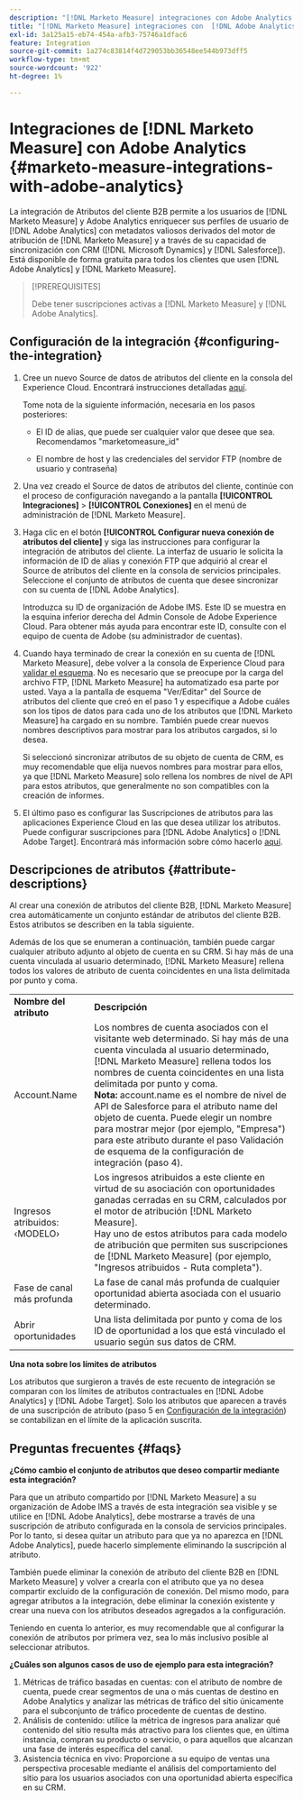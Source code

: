 ```yaml
---
description: "[!DNL Marketo Measure] integraciones con Adobe Analytics - [!DNL Marketo Measure]"
title: "[!DNL Marketo Measure] integraciones con  [!DNL Adobe Analytics]"
exl-id: 3a125a15-eb74-454a-afb3-75746a1dfac6
feature: Integration
source-git-commit: 1a274c83814f4d729053bb36548ee544b973dff5
workflow-type: tm+mt
source-wordcount: '922'
ht-degree: 1%

---
```


# Integraciones de [!DNL Marketo Measure] con Adobe Analytics {#marketo-measure-integrations-with-adobe-analytics}

La integración de Atributos del cliente B2B permite a los usuarios de [!DNL Marketo Measure] y Adobe Analytics enriquecer sus perfiles de usuario de [!DNL Adobe Analytics] con metadatos valiosos derivados del motor de atribución de [!DNL Marketo Measure] y a través de su capacidad de sincronización con CRM ([!DNL Microsoft Dynamics] y [!DNL Salesforce]). Está disponible de forma gratuita para todos los clientes que usen [!DNL Adobe Analytics] y [!DNL Marketo Measure].

>[!PREREQUISITES]
>
>Debe tener suscripciones activas a [!DNL Marketo Measure] y [!DNL Adobe Analytics].

## Configuración de la integración {#configuring-the-integration}

1. Cree un nuevo Source de datos de atributos del cliente en la consola del Experience Cloud. Encontrará instrucciones detalladas [aquí](https://experienceleague.adobe.com/docs/core-services/interface/services/customer-attributes/t-crs-usecase.html?lang=es).

   Tome nota de la siguiente información, necesaria en los pasos posteriores:

   * El ID de alias, que puede ser cualquier valor que desee que sea. Recomendamos &quot;marketomeasure_id&quot;

   * El nombre de host y las credenciales del servidor FTP (nombre de usuario y contraseña)

1. Una vez creado el Source de datos de atributos del cliente, continúe con el proceso de configuración navegando a la pantalla **[!UICONTROL Integraciones]** > **[!UICONTROL Conexiones]** en el menú de administración de [!DNL Marketo Measure].

1. Haga clic en el botón **[!UICONTROL Configurar nueva conexión de atributos del cliente]** y siga las instrucciones para configurar la integración de atributos del cliente. La interfaz de usuario le solicita la información de ID de alias y conexión FTP que adquirió al crear el Source de atributos del cliente en la consola de servicios principales. Seleccione el conjunto de atributos de cuenta que desee sincronizar con su cuenta de [!DNL Adobe Analytics].

   Introduzca su ID de organización de Adobe IMS. Este ID se muestra en la esquina inferior derecha del Admin Console de Adobe Experience Cloud. Para obtener más ayuda para encontrar este ID, consulte con el equipo de cuenta de Adobe (su administrador de cuentas).

1. Cuando haya terminado de crear la conexión en su cuenta de [!DNL Marketo Measure], debe volver a la consola de Experience Cloud para [validar el esquema](https://experienceleague.adobe.com/docs/core-services/interface/services/customer-attributes/validate-schema.html?lang=en). No es necesario que se preocupe por la carga del archivo FTP, [!DNL Marketo Measure] ha automatizado esa parte por usted. Vaya a la pantalla de esquema &quot;Ver/Editar&quot; del Source de atributos del cliente que creó en el paso 1 y especifique a Adobe cuáles son los tipos de datos para cada uno de los atributos que [!DNL Marketo Measure] ha cargado en su nombre. También puede crear nuevos nombres descriptivos para mostrar para los atributos cargados, si lo desea.

   Si seleccionó sincronizar atributos de su objeto de cuenta de CRM, es muy recomendable que elija nuevos nombres para mostrar para ellos, ya que [!DNL Marketo Measure] solo rellena los nombres de nivel de API para estos atributos, que generalmente no son compatibles con la creación de informes.

1. El último paso es configurar las Suscripciones de atributos para las aplicaciones Experience Cloud en las que desea utilizar los atributos. Puede configurar suscripciones para [!DNL Adobe Analytics] o [!DNL Adobe Target].  Encontrará más información sobre cómo hacerlo [aquí](https://experienceleague.adobe.com/docs/core-services/interface/services/customer-attributes/subscription.html).

## Descripciones de atributos {#attribute-descriptions}

Al crear una conexión de atributos del cliente B2B, [!DNL Marketo Measure] crea automáticamente un conjunto estándar de atributos del cliente B2B. Estos atributos se describen en la tabla siguiente.

Además de los que se enumeran a continuación, también puede cargar cualquier atributo adjunto al objeto de cuenta en su CRM. Si hay más de una cuenta vinculada al usuario determinado, [!DNL Marketo Measure] rellena todos los valores de atributo de cuenta coincidentes en una lista delimitada por punto y coma.

<table> 
 <colgroup> 
  <col> 
  <col> 
 </colgroup> 
 <tbody> 
  <tr> 
   <td><b>Nombre del atributo</b></td> 
   <td><b>Descripción</b></td>
  </tr> 
  <tr> 
   <td>Account.Name</td> 
   <td>Los nombres de cuenta asociados con el visitante web determinado. Si hay más de una cuenta vinculada al usuario determinado, [!DNL Marketo Measure] rellena todos los nombres de cuenta coincidentes en una lista delimitada por punto y coma.<br/>
   <strong>Nota:</strong> account.name es el nombre de nivel de API de Salesforce para el atributo name del objeto de cuenta. Puede elegir un nombre para mostrar mejor (por ejemplo, "Empresa") para este atributo durante el paso Validación de esquema de la configuración de integración (paso 4).</td>
  </tr>
  <tr> 
   <td>Ingresos atribuidos: ‹MODELO›</td> 
   <td>Los ingresos atribuidos a este cliente en virtud de su asociación con oportunidades ganadas cerradas en su CRM, calculados por el motor de atribución [!DNL Marketo Measure].<br/>
   Hay uno de estos atributos para cada modelo de atribución que permiten sus suscripciones de [!DNL Marketo Measure] (por ejemplo, "Ingresos atribuidos - Ruta completa").</td>
  </tr>
  <tr> 
   <td>Fase de canal más profunda</td> 
   <td>La fase de canal más profunda de cualquier oportunidad abierta asociada con el usuario determinado.</td>
  </tr>
  <tr> 
   <td>Abrir oportunidades</td> 
   <td>Una lista delimitada por punto y coma de los ID de oportunidad a los que está vinculado el usuario según sus datos de CRM.</td>
  </tr> 
 </tbody> 
</table>

**Una nota sobre los límites de atributos**

Los atributos que surgieron a través de este recuento de integración se comparan con los límites de atributos contractuales en [!DNL Adobe Analytics] y [!DNL Adobe Target]. Solo los atributos que aparecen a través de una suscripción de atributo (paso 5 en [Configuración de la integración](#configuring-the-integration)) se contabilizan en el límite de la aplicación suscrita.

## Preguntas frecuentes {#faqs}

**¿Cómo cambio el conjunto de atributos que deseo compartir mediante esta integración?**

Para que un atributo compartido por [!DNL Marketo Measure] a su organización de Adobe IMS a través de esta integración sea visible y se utilice en [!DNL Adobe Analytics], debe mostrarse a través de una suscripción de atributo configurada en la consola de servicios principales. Por lo tanto, si desea quitar un atributo para que ya no aparezca en [!DNL Adobe Analytics], puede hacerlo simplemente eliminando la suscripción al atributo.

También puede eliminar la conexión de atributo del cliente B2B en [!DNL Marketo Measure] y volver a crearla con el atributo que ya no desea compartir excluido de la configuración de conexión. Del mismo modo, para agregar atributos a la integración, debe eliminar la conexión existente y crear una nueva con los atributos deseados agregados a la configuración.

Teniendo en cuenta lo anterior, es muy recomendable que al configurar la conexión de atributos por primera vez, sea lo más inclusivo posible al seleccionar atributos.

**¿Cuáles son algunos casos de uso de ejemplo para esta integración?**

1. Métricas de tráfico basadas en cuentas: con el atributo de nombre de cuenta, puede crear segmentos de una o más cuentas de destino en Adobe Analytics y analizar las métricas de tráfico del sitio únicamente para el subconjunto de tráfico procedente de cuentas de destino.
1. Análisis de contenido: utilice la métrica de ingresos para analizar qué contenido del sitio resulta más atractivo para los clientes que, en última instancia, compran su producto o servicio, o para aquellos que alcanzan una fase de interés específica del canal.
1. Asistencia técnica en vivo: Proporcione a su equipo de ventas una perspectiva procesable mediante el análisis del comportamiento del sitio para los usuarios asociados con una oportunidad abierta específica en su CRM.
